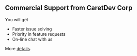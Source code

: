 ## Commercial Support from CaretDev Corp
You will get
* Faster issue solving
* Priority in feature requests
* On-line chat with us

More [details](https://caretdev.com/visual-studio-code-objectscript-enterprise/).
